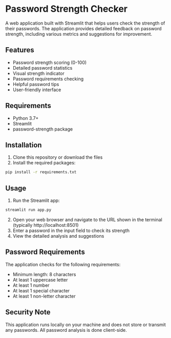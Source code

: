 # Password Strength Checker

A web application built with Streamlit that helps users check the strength of their passwords. The application provides detailed feedback on password strength, including various metrics and suggestions for improvement.

## Features

- Password strength scoring (0-100)
- Detailed password statistics
- Visual strength indicator
- Password requirements checking
- Helpful password tips
- User-friendly interface

## Requirements

- Python 3.7+
- Streamlit
- password-strength package

## Installation

1. Clone this repository or download the files
2. Install the required packages:
```bash
pip install -r requirements.txt
```

## Usage

1. Run the Streamlit app:
```bash
streamlit run app.py
```

2. Open your web browser and navigate to the URL shown in the terminal (typically http://localhost:8501)
3. Enter a password in the input field to check its strength
4. View the detailed analysis and suggestions

## Password Requirements

The application checks for the following requirements:
- Minimum length: 8 characters
- At least 1 uppercase letter
- At least 1 number
- At least 1 special character
- At least 1 non-letter character

## Security Note

This application runs locally on your machine and does not store or transmit any passwords. All password analysis is done client-side. 